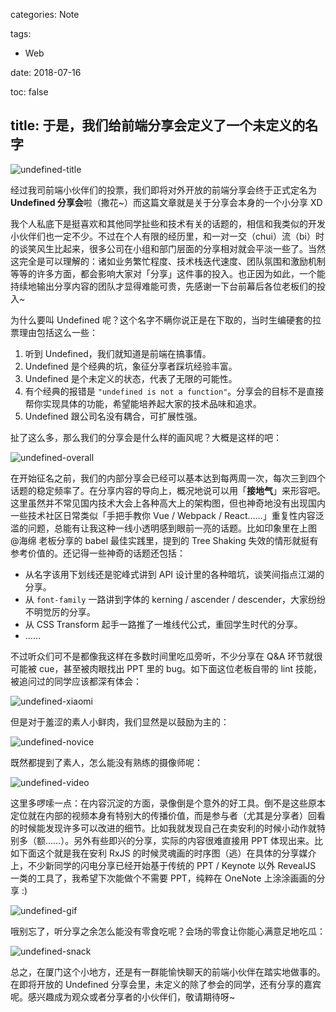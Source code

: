 categories: Note

tags:

- Web

date: 2018-07-16

toc: false

title: 于是，我们给前端分享会定义了一个未定义的名字
---

![undefined-title](http://7u2gqx.com1.z0.glb.clouddn.com/share-undefined-LRG_DSC02418.jpg)

经过我司前端小伙伴们的投票，我们即将对外开放的前端分享会终于正式定名为 **Undefined 分享会**啦（撒花~）而这篇文章就是关于分享会本身的一个小分享 XD

<!--more-->

我个人私底下是挺喜欢和其他同学扯些和技术有关的话题的，相信和我类似的开发小伙伴们也一定不少。不过在个人有限的经历里，和一对一交（chui）流（bi）时的谈笑风生比起来，很多公司在小组和部门层面的分享相对就会平淡一些了。当然这完全是可以理解的：诸如业务繁忙程度、技术栈迭代速度、团队氛围和激励机制等等的许多方面，都会影响大家对「分享」这件事的投入。也正因为如此，一个能持续地输出分享内容的团队才显得难能可贵，先感谢一下台前幕后各位老板们的投入~

为什么要叫 Undefined 呢？这个名字不瞒你说正是在下取的，当时生编硬套的拉票理由包括这么一些：

1. 听到 Undefined，我们就知道是前端在搞事情。
2. Undefined 是个经典的坑，象征分享者踩坑经验丰富。
3. Undefined 是个未定义的状态，代表了无限的可能性。
4. 有个经典的报错是 `"undefined is not a function"`。分享会的目标不是直接帮你实现具体的功能，希望能培养起大家的技术品味和追求。
5. Undefined 跟公司名没有耦合，可扩展性强。

扯了这么多，那么我们的分享会是什么样的画风呢？大概是这样的吧：

![undefined-overall](http://7u2gqx.com1.z0.glb.clouddn.com/share-undefined-LRG_DSC06540.jpg)

在开始征名之前，我们的内部分享会已经可以基本达到每两周一次，每次三到四个话题的稳定频率了。在分享内容的导向上，概况地说可以用「**接地气**」来形容吧。这里虽然并不常见国内技术大会上各种高大上的架构图，但也神奇地没有出现国内一些技术社区日常类似「手把手教你 Vue / Webpack / React……」重复性内容泛滥的问题，总能有让我这种一线小透明感到眼前一亮的话题。比如印象里在上图 @海绵 老板分享的 babel 最佳实践里，提到的 Tree Shaking 失效的情形就挺有参考价值的。还记得一些神奇的话题还包括：

* 从名字该用下划线还是驼峰式讲到 API 设计里的各种暗坑，谈笑间指点江湖的分享。
* 从 `font-family` 一路讲到字体的 kerning / ascender / descender，大家纷纷不明觉厉的分享。
* 从 CSS Transform 起手一路推了一堆线代公式，重回学生时代的分享。
* ……

不过听众们可不是都像我这样在多数时间里吃瓜旁听，不少分享在 Q&A 环节就很可能被 cue，甚至被肉眼找出 PPT 里的 bug。如下面这位老板自带的 lint 技能，被追问过的同学应该都深有体会：

![undefined-xiaomi](http://7u2gqx.com1.z0.glb.clouddn.com/share-undefined-LRG_DSC06200.jpg)

但是对于羞涩的素人小鲜肉，我们显然是以鼓励为主的：

![undefined-novice](http://7u2gqx.com1.z0.glb.clouddn.com/share-undefined-LRG_DSC06547.jpg)

既然都提到了素人，怎么能没有熟练的摄像师呢：

![undefined-video](http://7u2gqx.com1.z0.glb.clouddn.com/share-undefined-LRG_DSC06536.jpg)

这里多啰嗦一点：在内容沉淀的方面，录像倒是个意外的好工具。倒不是这些原本定位就在内部的视频本身有特别大的传播价值，而是参与者（尤其是分享者）回看的时候能发现许多可以改进的细节。比如我就发现自己在卖安利的时候小动作就特别多（额……）。另外有些即兴的分享，实际的内容很难直接用 PPT 体现出来。比如下面这个就是我在安利 RxJS 的时候灵魂画的时序图（逃）在具体的分享媒介上，不少新同学的闪电分享已经开始基于传统的 PPT / Keynote 以外 RevealJS 一类的工具了，我希望下次能做个不需要 PPT，纯粹在 OneNote 上涂涂画画的分享 :)

![undefined-gif](http://7u2gqx.com1.z0.glb.clouddn.com/share-undefined-free-draw-demo.gif)

哦别忘了，听分享之余怎么能没有零食吃呢？会场的零食让你能心满意足地吃瓜：

![undefined-snack](http://7u2gqx.com1.z0.glb.clouddn.com/share-undefined-LRG_DSC02421.jpg)

总之，在厦门这个小地方，还是有一群能愉快聊天的前端小伙伴在踏实地做事的。在即将开放的 Undefined 分享会里，未定义的除了参会的同学，还有分享的嘉宾呢。感兴趣成为观众或者分享者的小伙伴们，敬请期待呀~
